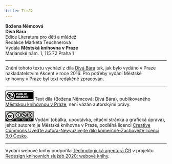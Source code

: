 ```yaml
---
title: Tiráž
---
```


**Božena Němcová**  
**Divá Bára**  
Edice Literatura pro děti a mládež  
Redakce Markéta Teuchnerová  
Vydala **Městská knihovna v Praze**  
Mariánské nám. 1, 115 72 Praha 1  
[^1]: Mýtina. _Pozn. red._  
[^2]: Druh tkaniny; termín dle kontextu značí ženskou sukni, nebo mužský kabát. _Pozn. red._  
[^3]: Nářečně houně, těžká pokrývka či deka. _Pozn. red._  
[^4]: Odkazuje k významu mladý vůl – bulík, který vznikl z německého Bulle. Lidově se termínem „buličí oko“ také dříve označovala sasanka. _Pozn. red._  
[^5]: Pytlovina či plachta s popruhy sloužící k přepravě nákladu, například sena, popřípadě k nošení dětí. Označení též součásti staročeského oděvu, konkrétně pokrývky hlavy. _Pozn. red._  
[^6]: Vzhledově podobný korzetu. Obepíná tělo od pasu nahoru a je opatřen šněrováním, na předním či zadním díle nebo po stranách. Zhotoven byl většinou z kůže, ale někdy i z plachtoviny. _Pozn. red._  
[^7]: Okraj, obroubení. _Pozn. red._  
[^8]: Odpolední či podvečerní modlitby. _Pozn. red._  
[^9]: Čtyřkolý vozík. _Pozn. red._  
[^10]: Luxusní textilie, samet s nízkým vlasem. _Pozn. red._  
[^11]: Stuha. _Pozn. red._  
[^12]: Členové městské rady podřízení rychtáři, obvykle vybíraní z majetných občanů. _Pozn. red._  
[^13]: Bavlněné nohavice. _Pozn. red._  
[^14]: Druh bavlněné tkaniny. _Pozn. red._  
[^15]: Krůta domácí. _Pozn. red_.  
[^16]: Darební lidé, sebranka, cháska. _Pozn. red._  
[^17]: Opilí. _Pozn. red._  
[^18]: Přezrálá hruška. _Pozn. red._  
[^19]: Místnost určená pro čeleď. _Pozn. red._  
V MKP 2. elektronické vydání z 1. 10. 2022.

***

Znění tohoto textu vychází z díla [Divá Bára](https://search.mlp.cz/cz/titul/diva-bara-dobry-clovek/4291285/) tak, jak bylo vydáno v Praze nakladatelstvím Akcent v roce 2016. Pro potřeby vydání Městské  
knihovny v Praze byl text redakčně zpracován.

***

[![0](./resources/image001.jpg)](http://creativecommons.org/publicdomain/mark/1.0/deed.cs)
Text díla (Božena Němcová: Divá Bára), publikovaného [Městskou knihovnou v Praze](https://www.mlp.cz/cz/), není vázán autorskými právy.

[![0](./resources/image002.jpg)](http://creativecommons.org/licenses/by-nc-sa/3.0/cz/)
Vydání (obálka, upoutávka, citační stránka a grafická úprava), jehož autorem je Městská knihovna v Praze, podléhá licenci [Creative Commons Uveďte autora-Nevyužívejte dílo komerčně-Zachovejte licenci 3.0 Česko](https://creativecommons.org/licenses/by-nc-sa/3.0/cz/).

***

Vydání webové knihy podpořila [Technologická agentura ČR](https://www.tacr.cz/) v projektu [Redesign knihovních služeb 2020: webové knihy](https://starfos.tacr.cz/cs/project/TL04000391).